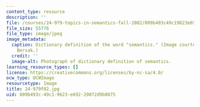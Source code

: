 ```yaml
---
content_type: resource
description: ''
file: /courses/24-979-topics-in-semantics-fall-2002/809b493c49c19623e69229072d9b8875_24-979f02.jpg
file_size: 55776
file_type: image/jpeg
image_metadata:
  caption: Dictionary definition of the word "semantics." (Image courtesy of Daniel
    Bersak.)
  credit: ''
  image-alt: Photograph of dictionary definition of semantics.
learning_resource_types: []
license: https://creativecommons.org/licenses/by-nc-sa/4.0/
ocw_type: OCWImage
resourcetype: Image
title: 24-979f02.jpg
uid: 809b493c-49c1-9623-e692-29072d9b8875
---
```

